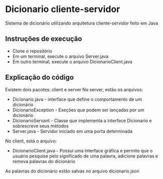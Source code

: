# Dicionario cliente-servidor
Sistema de dicionário utilizando arquitetura cliente-servidor feito em Java
## Instruções de execução
- Clone o repositório
- Em um terminal, execute o arquivo Server.java
- Em outro terminal, execute o arquivo DicionarioClient.java

## Explicação do código
Existem dois pacotes: client e server
No server, estão os arquivos:
- Dicionario.java - interface que define o comportamento de um dicionário
- DicionarioException - Exeções que podem ser lançadas por um dicionário
- DicionarioServant - Classe que implementa a interface Dicionario e sobrescreve seus métodos
- Server.java - Servidor iniciado em uma porta determinada

No client, está o arquivo:
- DicionarioClient.java - Possui uma interface gráfica e permite que o usuário pesquise pelo significado de uma palavra, adicione palavras e remova palavras do dicionário

As palavras do dicionário estão salvas no arquivo dicionario.json
